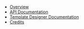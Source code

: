 * [Overview]([Home])
* [API Documentation]([[API]])
* [Template Designer Documentation]([[templates]])
* [Credits]([[credits]])